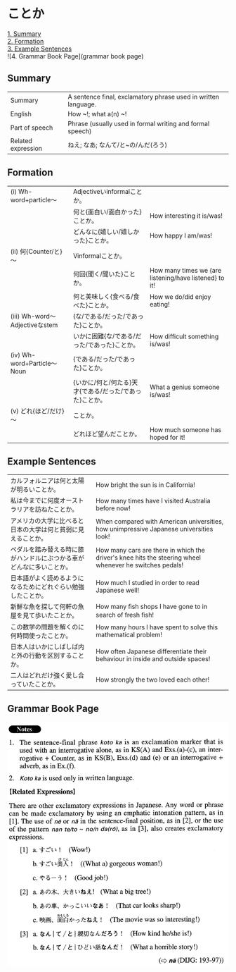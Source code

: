 # ことか

[1. Summary](#summary)<br>
[2. Formation](#formation)<br>
[3. Example Sentences](#example-sentences)<br>
![4. Grammar Book Page](grammar book page)<br>


## Summary

<table><tr>   <td>Summary</td>   <td>A sentence final, exclamatory phrase used in written language.</td></tr><tr>   <td>English</td>   <td>How ~!; what a(n) ~!</td></tr><tr>   <td>Part of speech</td>   <td>Phrase (usually used in formal writing and formal speech)</td></tr><tr>   <td>Related expression</td>   <td>ねえ; なあ; なんて/と~の/んだ(ろう)</td></tr></table>

## Formation

<table class="table"><tbody><tr class="tr head"><td class="td"><span class="numbers">(i)</span> <span class="bold">Wh-word+particle～</span></td><td class="td"><span>Adjectiveいinformal</span><span class="concept">ことか</span><span>。</span></td><td class="td"></td></tr><tr class="tr"><td class="td"></td><td class="td"><span>何と{面白い/面白かった}</span><span class="concept">ことか</span><span>。</span></td><td class="td"><span>How interesting it is/was!</span></td></tr><tr class="tr"><td class="td"></td><td class="td"><span>どんなに{嬉しい/嬉しかった}</span><span class="concept">ことか</span><span>。</span></td><td class="td"><span>How happy I am/was!</span></td></tr><tr class="tr head"><td class="td"><span class="numbers">(ii)</span> <span class="bold">何{Counter/と}～</span></td><td class="td"><span>Vinformal</span><span class="concept">ことか</span><span>。</span></td><td class="td"></td></tr><tr class="tr"><td class="td"></td><td class="td"><span>何回{聞く/聞いた}</span><span class="concept">ことか</span><span>。</span></td><td class="td"><span>How many times we {are listening/have listened} to it!</span></td></tr><tr class="tr"><td class="td"></td><td class="td"><span>何と美味しく{食べる/食べた}</span><span class="concept">ことか</span><span>。</span></td><td class="td"><span>How we do/did enjoy eating!</span></td></tr><tr class="tr head"><td class="td"><span class="numbers">(iii)</span> <span class="bold">Wh-word～Adjectiveなstem</span></td><td class="td"><span>{な/である/だった/であった}</span><span class="concept">ことか</span><span>。</span></td><td class="td"></td></tr><tr class="tr"><td class="td"></td><td class="td"><span>いかに困難{な/である/だった/であった}</span><span class="concept">ことか</span><span>。</span></td><td class="td"><span>How difficult something is/was!</span></td></tr><tr class="tr head"><td class="td"><span class="numbers">(iv)</span> <span class="bold">Wh-word+Particle～Noun</span></td><td class="td"><span>{である/だった/であった}</span><span class="concept">ことか</span><span>。</span></td><td class="td"></td></tr><tr class="tr"><td class="td"></td><td class="td"><span>{いかに/何と/何たる}天才{である/だった/であった}</span><span class="concept">ことか</span><span>。</span></td><td class="td"><span>What a genius someone is/was!</span></td></tr><tr class="tr head"><td class="td"><span class="numbers">(v)</span> <span class="bold">どれ{ほど/だけ}～</span></td><td class="td"><span class="concept">ことか</span><span>。</span></td><td class="td"></td></tr><tr class="tr"><td class="td"></td><td class="td"><span>どれほど望んだ</span><span class="concept">ことか</span><span>。</span></td><td class="td"><span>How much someone has hoped for it!</span></td></tr></tbody></table>

## Example Sentences

<table><tr>   <td>カルフォルニアは何と太陽が明るいことか。</td>   <td>How bright the sun is in California!</td></tr><tr>   <td>私は今までに何度オーストラリアを訪ねたことか。</td>   <td>How many times have I visited Australia before now!</td></tr><tr>   <td>アメリカの大学に比べると日本の大学は何と貧弱に見えることか。</td>   <td>When compared with American universities, how unimpressive Japanese universities look!</td></tr><tr>   <td>ペダルを踏み替える時に膝がハンドルにぶつかる車がどんなに多いことか。</td>   <td>How many cars are there in which the driver's knee hits the steering wheel whenever he switches pedals!</td></tr><tr>   <td>日本語がよく読めるようになるためにどれぐらい勉強したことか。</td>   <td>How much I studied in order to read Japanese well!</td></tr><tr>   <td>新鮮な魚を探して何軒の魚屋を見て歩いたことか。</td>   <td>How many ﬁsh shops I have gone to in search of fresh ﬁsh!</td></tr><tr>   <td>この数学の問題を解くのに何時問使ったことか。</td>   <td>How many hours I have spent to solve this mathematical problem!</td></tr><tr>   <td>日本人はいかにしばしば内と外の行動を区別することか。</td>   <td>How often Japanese differentiate their behaviour in inside and outside spaces!</td></tr><tr>   <td>二人はどれだけ強く愛し合っていたことか。</td>   <td>How strongly the two loved each other!</td></tr></table>

## Grammar Book Page

![](../img/Advancedことか.png)

